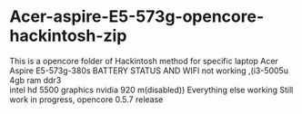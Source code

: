 # Acer-aspire-E5-573g-opencore-hackintosh-zip

This is a opencore folder of Hackintosh method for specific laptop Acer Aspire E5-573g-380s
BATTERY STATUS AND WIFI not working
,(i3-5005u
4gb ram ddr3				
intel hd 5500 graphics
nvidia 920 m(disabled))
Everything else working
Still work in progress,
opencore 0.5.7 release

